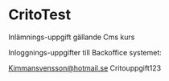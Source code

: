 # CritoTest
Inlämnings-uppgift gällande Cms kurs

Inloggnings-uppgifter till Backoffice systemet:

Kimmansvensson@hotmail.se
Critouppgift123
